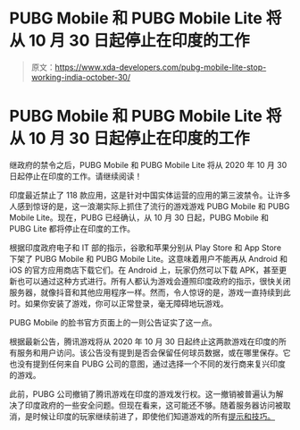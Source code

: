 # PUBG Mobile 和 PUBG Mobile Lite 将从 10 月 30 日起停止在印度的工作

> 原文：<https://www.xda-developers.com/pubg-mobile-lite-stop-working-india-october-30/>

# PUBG Mobile 和 PUBG Mobile Lite 将从 10 月 30 日起停止在印度的工作

继政府的禁令之后，PUBG Mobile 和 PUBG Mobile Lite 将从 2020 年 10 月 30 日起停止在印度的工作。请继续阅读！

印度最近禁止了 118 款应用，这是针对中国实体运营的应用的第三波禁令。让许多人感到惊讶的是，这一浪潮实际上抓住了流行的游戏游戏 PUBG Mobile 和 PUBG Mobile Lite。现在，PUBG 已经确认，从 10 月 30 日起，PUBG Mobile 和 PUBG Lite 都将停止在印度的工作。

根据印度政府电子和 IT 部的指示，谷歌和苹果分别从 Play Store 和 App Store 下架了 PUBG Mobile 和 PUBG Mobile Lite。这意味着用户不能再从 Android 和 iOS 的官方应用商店下载它们。在 Android 上，玩家仍然可以下载 APK，甚至更新也可以通过这种方式进行。所有人都认为游戏会遵照印度政府的指示，很快关闭服务器，就像抖音和其他应用程序一样。然而，令人惊讶的是，游戏一直持续到此时。如果你安装了游戏，你可以正常登录，毫无障碍地玩游戏。

PUBG Mobile 的脸书官方页面上的一则公告证实了这一点。

根据最新公告，腾讯游戏将从 2020 年 10 月 30 日起终止这两款游戏在印度的所有服务和用户访问。该公告没有提到是否会保留任何球员数据，或在哪里保存。它也没有提到任何来自 PUBG 公司的意图，通过选择一个不同的发行商来复兴印度的游戏。

此前，PUBG 公司撤销了腾讯游戏在印度的游戏发行权。这一撤销被普遍认为解决了印度政府的一些安全问题。但现在看来，这可能还不够。随着服务器访问被取消，是时候让印度的玩家继续前进了，即使他们知道游戏的所有[提示和技巧。](https://www.xda-developers.com/pubg-mobile-tips-tricks/)